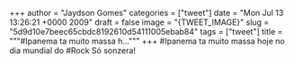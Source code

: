 
+++
author = "Jaydson Gomes"
categories = ["tweet"]
date = "Mon Jul 13 13:26:21 +0000 2009"
draft = false
image = "{TWEET_IMAGE}"
slug = "5d9d10e7beec65cbdc8192610d54111005ebab84"
tags = ["tweet"]
title = """#Ipanema ta muito massa h..."""
+++
#Ipanema ta muito massa hoje no dia mundial do #Rock Só sonzera!
